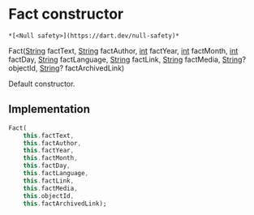 


# Fact constructor




    *[<Null safety>](https://dart.dev/null-safety)*



Fact([String](https://api.flutter.dev/flutter/dart-core/String-class.html) factText, [String](https://api.flutter.dev/flutter/dart-core/String-class.html) factAuthor, [int](https://api.flutter.dev/flutter/dart-core/int-class.html) factYear, [int](https://api.flutter.dev/flutter/dart-core/int-class.html) factMonth, [int](https://api.flutter.dev/flutter/dart-core/int-class.html) factDay, [String](https://api.flutter.dev/flutter/dart-core/String-class.html) factLanguage, [String](https://api.flutter.dev/flutter/dart-core/String-class.html) factLink, [String](https://api.flutter.dev/flutter/dart-core/String-class.html) factMedia, [String](https://api.flutter.dev/flutter/dart-core/String-class.html)? objectId, [String](https://api.flutter.dev/flutter/dart-core/String-class.html)? factArchivedLink)


<p>Default constructor.</p>



## Implementation

```dart
Fact(
    this.factText,
    this.factAuthor,
    this.factYear,
    this.factMonth,
    this.factDay,
    this.factLanguage,
    this.factLink,
    this.factMedia,
    this.objectId,
    this.factArchivedLink);
```







